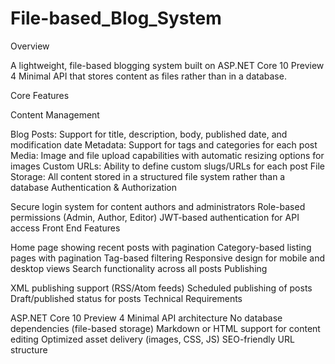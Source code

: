 # File-based_Blog_System
Overview

A lightweight, file-based blogging system built on ASP.NET Core 10 Preview 4 Minimal API that stores content as files rather than in a database.

Core Features

Content Management

Blog Posts: Support for title, description, body, published date, and modification date
Metadata: Support for tags and categories for each post
Media: Image and file upload capabilities with automatic resizing options for images
Custom URLs: Ability to define custom slugs/URLs for each post
File Storage: All content stored in a structured file system rather than a database
Authentication & Authorization

Secure login system for content authors and administrators
Role-based permissions (Admin, Author, Editor)
JWT-based authentication for API access
Front End Features

Home page showing recent posts with pagination
Category-based listing pages with pagination
Tag-based filtering
Responsive design for mobile and desktop views
Search functionality across all posts
Publishing

XML publishing support (RSS/Atom feeds)
Scheduled publishing of posts
Draft/published status for posts
Technical Requirements

ASP.NET Core 10 Preview 4 Minimal API architecture
No database dependencies (file-based storage)
Markdown or HTML support for content editing
Optimized asset delivery (images, CSS, JS)
SEO-friendly URL structure
